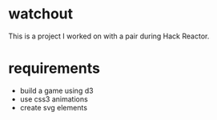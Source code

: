 # watchout
This is a project I worked on with a pair during Hack Reactor.

# requirements
* build a game using d3
* use css3 animations
* create svg elements

